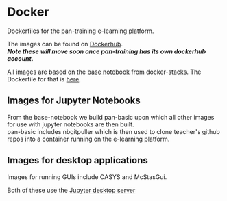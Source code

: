 # Docker
Dockerfiles for the pan-training e-learning platform. 

The images can be found on [Dockerhub](https://hub.docker.com/u/movingnorthwards).   
***Note these will move soon once pan-training has its own dockerhub account.*** 

All images are based on the [base notebook](https://hub.docker.com/r/jupyter/base-notebook) from docker-stacks.
The Dockerfile for that is [here](https://github.com/jupyter/docker-stacks/tree/master/base-notebook). 

## Images for Jupyter Notebooks

From the base-notebook we build pan-basic upon which all other images for use with jupyter notebooks are then built.    
pan-basic includes nbgitpuller which is then used to clone teacher's github repos into a container running on the e-learning platform. 

## Images for desktop applications 

Images for running GUIs include OASYS and McStasGui. 

Both of these use the [Jupyter desktop server](https://github.com/yuvipanda/jupyter-desktop-server) 
